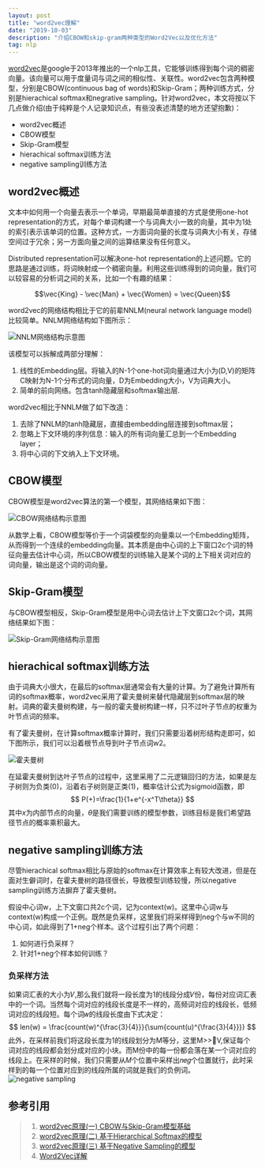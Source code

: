 ```yaml
---
layout: post
title: "word2vec理解"
date: "2019-10-03"
description: "介绍CBOW和skip-gram两种类型的Word2Vec以及优化方法"
tag: nlp
---
```


[word2vec](https://github.com/tmikolov/word2vec)是google于2013年推出的一个nlp工具，它能够训练得到每个词的稠密向量。该向量可以用于度量词与词之间的相似性、关联性。word2vec包含两种模型，分别是CBOW(continuous bag of words)和Skip-Gram；两种训练方式，分别是hierachical softmax和negrative sampling。针对word2vec，本文将按以下几点做介绍(由于纯粹是个人记录知识点，有些没表述清楚的地方还望抱歉)：
* word2vec概述
* CBOW模型
* Skip-Gram模型
* hierachical softmax训练方法
* negative sampling训练方法
  
## word2vec概述
文本中如何用一个向量去表示一个单词，早期最简单直接的方式是使用one-hot representation的方式，对每个单词构建一个与词典大小一致的向量，其中为1处的索引表示该单词的位置。这种方式，一方面词向量的长度与词典大小有关，存储空间过于冗余；另一方面向量之间的运算结果没有任何意义。

Distributed representation可以解决one-hot representation的上述问题。它的思路是通过训练，将词映射成一个稠密向量。利用这些训练得到的词向量，我们可以较容易的分析词之间的关系，比如一个有趣的结果：

$$\vec{King} - \vec{Man} + \vec{Women} = \vec{Queen}$$


word2vec的网络结构相比于它的前辈NNLM(neural network language model)比较简单。NNLM网络结构如下图所示：

![NNLM网络结构示意图](https://images2015.cnblogs.com/blog/939075/201607/939075-20160719201106732-581954491.png)

该模型可以拆解成两部分理解：
1. 线性的Embedding层。将输入的N-1个one-hot词向量通过大小为(D,V)的矩阵C映射为N-1个分布式的词向量，D为Embedding大小，V为词典大小。
2. 简单的前向网络。包含tanh隐藏层和softmax输出层.

word2vec相比于NNLM做了如下改造：
1. 去除了NNLM的tanh隐藏层，直接由embedding层连接到softmax层；
2. 忽略上下文环境的序列信息：输入的所有词向量汇总到一个Embedding layer；
3. 将中心词的下文纳入上下文环境。

## CBOW模型
CBOW模型是word2vec算法的第一个模型，其网络结果如下图：

![CBOW网络结构示意图](https://images2015.cnblogs.com/blog/939075/201607/939075-20160719201512435-160028706.png)

从数学上看，CBOW模型等价于一个词袋模型的向量乘以一个Embedding矩阵，从而得到一个连续的embedding向量。其本质是由中心词的上下窗口2c个词的特征向量去估计中心词，所以CBOW模型的训练输入是某个词的上下相关词对应的词向量，输出是这个词的词向量。

## Skip-Gram模型
与CBOW模型相反，Skip-Gram模型是用中心词去估计上下文窗口2c个词，其网络结果如下图：

![Skip-Gram网络结构示意图](https://images2015.cnblogs.com/blog/939075/201607/939075-20160719201532560-2134123571.png)

## hierachical softmax训练方法
由于词典大小很大，在最后的softmax层通常会有大量的计算。为了避免计算所有词的softmax概率，word2vec采用了霍夫曼树来替代隐藏层到softmax层的映射。词典的霍夫曼树构建，与一般的霍夫曼树构建一样，只不过叶子节点的权重为叶节点词的频率。

有了霍夫曼树，在计算softmax概率计算时，我们只需要沿着树形结构走即可，如下图所示，我们可以沿着根节点导到叶子节点词w2。

![霍夫曼树](https://images2017.cnblogs.com/blog/1042406/201707/1042406-20170727105752968-819608237.png)

在延霍夫曼树到达叶子节点的过程中，这里采用了二元逻辑回归的方法，如果是左子树则为负类(0)，沿着右子树则是正类(1)，概率估计公式为sigmoid函数，即
$$ P(+)=\frac{1}{1+e^{-x^T\theta}} $$
其中$x$为内部节点的向量，$\theta$是我们需要训练的模型参数，训练目标是我们希望路径节点的概率乘积最大。

## negative sampling训练方法
尽管hierachical softmax相比与原始的softmax在计算效率上有较大改进，但是在面对生僻词时，在霍夫曼树的路径很长，导致模型训练较慢，所以negative sampling训练方法摒弃了霍夫曼树。

假设中心词w，上下文窗口共2c个词，记为context(w)。这里中心词w与context(w)构成一个正例。既然是负采样，这里我们将采样得到neg个与w不同的中心词，如此得到了1+neg个样本。这个过程引出了两个问题：
1. 如何进行负采样？
2. 针对1+neg个样本如何训练？

### 负采样方法
如果词汇表的大小为𝑉,那么我们就将一段长度为1的线段分成𝑉份，每份对应词汇表中的一个词。当然每个词对应的线段长度是不一样的，高频词对应的线段长，低频词对应的线段短。每个词𝑤的线段长度由下式决定：
$$ len(w) = \frac{count(w)^{\frac{3}{4}}}{\sum{count(u)^{\frac{3}{4}}}} $$
此外，在采样前我们将这段长度为1的线段划分为M等分，这里M>>V,保证每个词对应的线段都会划分成对应的小块。而M份中的每一份都会落在某一个词对应的线段上。在采样的时候，我们只需要从𝑀个位置中采样出𝑛𝑒𝑔个位置就行，此时采样到的每一个位置对应到的线段所属的词就是我们的负例词。
![negative sampling](https://images2017.cnblogs.com/blog/1042406/201707/1042406-20170728152731711-1136354166.png)

## 参考引用
> 1. [word2vec原理(一) CBOW与Skip-Gram模型基础](https://www.cnblogs.com/pinard/p/7160330.html)
> 2. [word2vec原理(二) 基于Hierarchical Softmax的模型](https://www.cnblogs.com/pinard/p/7243513.html)
> 3. [word2vec原理(三) 基于Negative Sampling的模型](https://www.cnblogs.com/pinard/p/7249903.html)
> 4. [Word2Vec详解](https://www.cnblogs.com/guoyaohua/p/9240336.html)